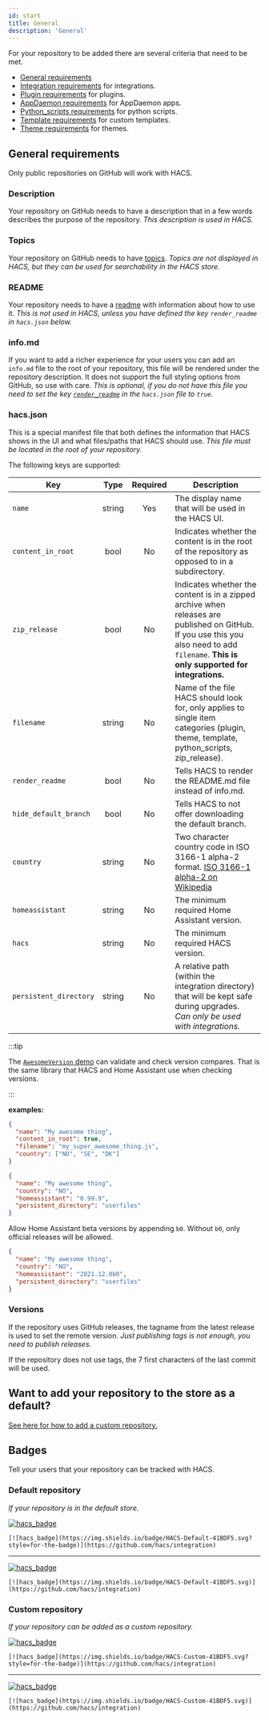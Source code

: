 ```yaml
---
id: start
title: General
description: 'General'
---
```


For your repository to be added there are several criteria that need to be met.

- [General requirements](#general-requirements)
- [Integration requirements](/docs/publish/integration) for integrations.
- [Plugin requirements](/docs/publish/plugin) for plugins.
- [AppDaemon requirements](/docs/publish/appdaemon) for AppDaemon apps.
- [Python_scripts requirements](/docs/publish/python_script) for python scripts.
- [Template requirements](/docs/publish/template) for custom templates.
- [Theme requirements](/docs/publish/theme) for themes.

## General requirements

Only public repositories on GitHub will work with HACS.

### Description

Your repository on GitHub needs to have a description that in a few words describes the purpose of the repository. _This description is used in HACS._

### Topics

Your repository on GitHub needs to have [topics](https://docs.github.com/en/github/administering-a-repository/classifying-your-repository-with-topics). _Topics are not displayed in HACS, but they can be used for searchability in the HACS store._

### README

Your repository needs to have a [readme](https://github.com/matiassingers/awesome-readme) with information about how to use it. _This is not used in HACS, unless you have defined the key `render_readme` in `hacs.json` below._

### info&#46;md

If you want to add a richer experience for your users you can add an `info.md` file to the root of your repository, this file will be rendered under the repository description. It does not support the full styling options from GitHub, so use with care. _This is optional, if you do not have this file you need to set the key [`render_readme`](#hacsjson) in the `hacs.json` file to `true`._

### hacs.json

This is a special manifest file that both defines the information that HACS shows in the UI and what files/paths that HACS should use. _This file must be located in the root of your repository._

The following keys are supported:

| Key                    |  Type  | Required | Description                                                                                                                                                                               |
| ---------------------- | :----: | :------: | ----------------------------------------------------------------------------------------------------------------------------------------------------------------------------------------- |
| `name`                 | string |   Yes    | The display name that will be used in the HACS UI.                                                                                                                                        |
| `content_in_root`      |  bool  |    No    | Indicates whether the content is in the root of the repository as opposed to in a subdirectory.                                                                                           |
| `zip_release`          |  bool  |    No    | Indicates whether the content is in a zipped archive when releases are published on GitHub. If you use this you also need to add `filename`. **This is only supported for integrations.** |
| `filename`             | string |    No    | Name of the file HACS should look for, only applies to single item categories (plugin, theme, template, python_scripts, zip_release).                                                     |
| `render_readme`        |  bool  |    No    | Tells HACS to render the README.md file instead of info.md.                                                                                                                               |
| `hide_default_branch`  |  bool  |    No    | Tells HACS to not offer downloading the default branch.                                                                                                                                   |
| `country`              | string |    No    | Two character country code in ISO 3166-1 alpha-2 format. [ISO 3166-1 alpha-2 on Wikipedia](https://en.wikipedia.org/wiki/ISO_3166-1_alpha-2)                                              |
| `homeassistant`        | string |    No    | The minimum required Home Assistant version.                                                                                                                                              |
| `hacs`                 | string |    No    | The minimum required HACS version.                                                                                                                                                        |
| `persistent_directory` | string |    No    | A relative path (within the integration directory) that will be kept safe during upgrades. _Can only be used with integrations._                                                          |

:::tip

The [`AwesomeVersion` demo](https://ludeeus.github.io/awesomeversion) can validate and check version compares.
That is the same library that HACS and Home Assistant use when checking versions.

:::

**examples:**

```json title="hacs.json"
{
  "name": "My awesome thing",
  "content_in_root": true,
  "filename": "my_super_awesome_thing.js",
  "country": ["NO", "SE", "DK"]
}
```

```json title="hacs.json"
{
  "name": "My awesome thing",
  "country": "NO",
  "homeassistant": "0.99.9",
  "persistent_directory": "userfiles"
}
```

Allow Home Assistant beta versions by appending `b0`. Without `b0`, only official releases will be allowed.

```json title="hacs.json"
{
  "name": "My awesome thing",
  "country": "NO",
  "homeassistant": "2021.12.0b0",
  "persistent_directory": "userfiles"
}
```

### Versions

If the repository uses GitHub releases, the tagname from the latest release is used to set the remote version. _Just publishing tags is not enough, you need to publish releases._

If the repository does not use tags, the 7 first characters of the last commit will be used.

## Want to add your repository to the store as a default?

[See here for how to add a custom repository.](/docs/publish/include)

## Badges

Tell your users that your repository can be tracked with HACS.

### Default repository

_If your repository is in the default store._

[![hacs_badge](https://img.shields.io/badge/HACS-Default-41BDF5.svg?style=for-the-badge)](https://github.com/hacs/integration)

```
[![hacs_badge](https://img.shields.io/badge/HACS-Default-41BDF5.svg?style=for-the-badge)](https://github.com/hacs/integration)
```

---

[![hacs_badge](https://img.shields.io/badge/HACS-Default-41BDF5.svg)](https://github.com/hacs/integration)

```
[![hacs_badge](https://img.shields.io/badge/HACS-Default-41BDF5.svg)](https://github.com/hacs/integration)
```

### Custom repository

_If your repository can be added as a custom repository._

[![hacs_badge](https://img.shields.io/badge/HACS-Custom-41BDF5.svg?style=for-the-badge)](https://github.com/hacs/integration)

```
[![hacs_badge](https://img.shields.io/badge/HACS-Custom-41BDF5.svg?style=for-the-badge)](https://github.com/hacs/integration)
```

---

[![hacs_badge](https://img.shields.io/badge/HACS-Custom-41BDF5.svg)](https://github.com/hacs/integration)

```
[![hacs_badge](https://img.shields.io/badge/HACS-Custom-41BDF5.svg)](https://github.com/hacs/integration)
```

